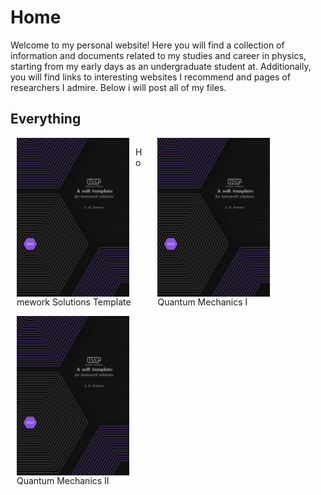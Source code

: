 # Home

Welcome to my personal website! Here you will find a collection of information and documents related to my studies and career in physics, starting from my early days as an undergraduate student at. Additionally, you will find links to  interesting websites I recommend and pages of researchers I admire. Below i will post all of my files.


## Everything

<div style="display: inline-block; margin-right: 10px; margin-left: 10px; horizontal-align: center">
  <img src="coverpage_homework_solutions.jpeg" alt="imagem 1" style="float:left; padding-right:10px; width: 180px">
  <p>Homework Solutions Template</p>
</div>
<div style="display: inline-block; margin-right: 10px; margin-left: 10px; horizontal-align: center">
  <img src="coverpage_homework_solutions.jpeg" alt="imagem 2" style="float:left; padding-right:10px; width: 180px">
  <p>Quantum Mechanics I</p>
</div>
<div style="display: inline-block; margin-right: 10px; margin-left: 10px; horizontal-align: center">
  <img src="coverpage_homework_solutions.jpeg" alt="imagem 2" style="float:left; padding-right:10px; width: 180px">
  <p>Quantum Mechanics II</p>
</div>
